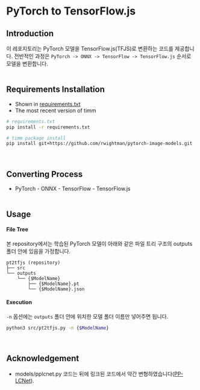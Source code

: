 # PyTorch to TensorFlow.js

## Introduction
이 레포지토리는 PyTorch 모델을 TensorFlow.js(TFJS)로 변환하는 코드를 제공합니다.
전반적인 과정은 `PyTorch -> ONNX -> TensorFlow -> TensorFlow.js` 순서로 모델을 변환합니다.
<br><br>

## Requirements Installation
* Shown in [requirements.txt](requirements.txt)
* The most recent version of timm
```bash
# requirements.txt
pip install -r requirements.txt

# timm package install
pip install git+https://github.com/rwightman/pytorch-image-models.git
```
<br>

## Converting Process
* PyTorch - ONNX - TensorFlow - TensorFlow.js
<br><br>

## Usage
#### File Tree
본 repository에서는 학습된 PyTorch 모델이 아래와 같은 파일 트리 구조의 outputs 폴더 안에 있음을 가정합니다.
```
pt2tfjs (repository)
├── src
└── outputs
    └── {$ModelName}
        ├── {$ModelName}.pt
        └── {$ModelName}.json

```
#### Execution
`-n` 옵션에는 `outputs` 폴더 안에 위치한 모델 폴더 이름만 넣어주면 됩니다.

```bash
python3 src/pt2tfjs.py -n {$ModelName}
```
<br>

## Acknowledgement
* models/pplcnet.py 코드는 뒤에 링크된 코드에서 약간 변형하였습니다([PP-LCNet](https://github.com/ngnquan/PP-LCNet/blob/main/pplcnet.py)).